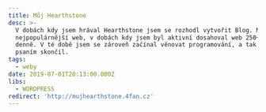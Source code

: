 ```yaml
---
title: Můj Hearthstone
desc: >-
  V dobách kdy jsem hrával Hearthstone jsem se rozhodl vytvořit Blog. Můj kdysi
  nejpopulárnější web, v dobách kdy jsem byl aktivní dosahoval web 250+ návštev
  denně. V té době jsem se zároveň začínal věnovat programování, a tak jsem se
  psaním skončil.
tags:
  - weby
date: 2019-07-01T20:13:00.000Z
libs:
  - WORDPRESS
redirect: 'http://mujhearthstone.4fan.cz'
---
```

 
